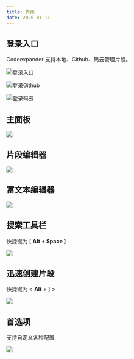 ```yaml
---
title: 界面
date: 2020-01-11
---
```


##  登录入口

Codeexpander 支持本地、Github、码云管理片段。

![登录入口](https://gitee.com/xudaolong/codeexpander-oss/raw/master/i/usage-login-zh.png)

![登录Github](https://gitee.com/xudaolong/codeexpander-oss/raw/master/i/usage-login-github.png)

![登录码云](https://gitee.com/xudaolong/codeexpander-oss/raw/master/i/usage-login-gitee.png)

## 主面板

![](https://gitee.com/xudaolong/codeexpander-oss/raw/master/i/features-intro.png)

## 片段编辑器

![](https://gitee.com/xudaolong/codeexpander-oss/raw/master/i/features-editing.png)

## 富文本编辑器

![](https://gitee.com/xudaolong/codeexpander-oss/raw/master/i/features-editing-rich.png)

## 搜索工具栏

快捷键为 \[ **Alt + Space \]**

![](https://gitee.com/xudaolong/codeexpander-oss/raw/master/i/layout-search-bar.png)

## 迅速创建片段

快捷键为 &lt; **Alt** + \] &gt;

![](https://gitee.com/xudaolong/codeexpander-oss/raw/master/i/layout-create-snippet.png)

## 首选项

支持自定义各种配置.

![](https://gitee.com/xudaolong/codeexpander-oss/raw/master/i/layout-preferences.png)

